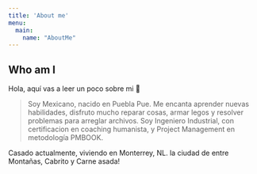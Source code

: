 ```yaml
---
title: 'About me'
menu:
  main:
    name: "AboutMe"
---
```


## Who am I

Hola, aquí vas a leer un poco sobre mi 🤩

> Soy Mexicano, nacido en Puebla Pue.
> Me encanta aprender nuevas habilidades, disfruto mucho reparar cosas, armar legos y resolver problemas para arreglar archivos.
> Soy Ingeniero Industrial, con certificacion en coaching humanista, y Project Management en metodología PMBOOK.

Casado actualmente, viviendo en Monterrey, NL. la ciudad de entre Montañas, Cabrito y Carne asada!

